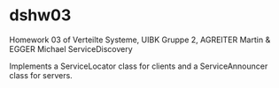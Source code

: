 # dshw03

Homework 03 of Verteilte Systeme, UIBK
Gruppe 2, AGREITER Martin & EGGER Michael
ServiceDiscovery

Implements a ServiceLocator class for clients and a ServiceAnnouncer class for servers.


